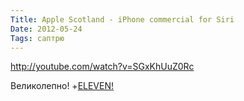 ```yaml
---
Title: Apple Scotland - iPhone commercial for Siri
Date: 2012-05-24
Tags: саптрю
---
```


http://youtube.com/watch?v=SGxKhUuZ0Rc

Великолепно! +[ELEVEN!](http://www.youtube.com/watch?v=5FFRoYhTJQQ)